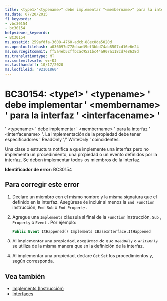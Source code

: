 ```yaml
---
title: <type1>"<typename>" debe implementar "<membername>" para la interfaz "<interfacename>"
ms.date: 07/20/2015
f1_keywords:
- vbc30154
- bc30154
helpviewer_keywords:
- BC30154
ms.assetid: 259afdfa-3608-4760-adcb-88ec0da5020d
ms.openlocfilehash: a036097d778daae59ef3bbd74ab8507cd16e6e24
ms.sourcegitcommit: ff5a4eb5cffbcac9521bc44a907a118cd7e8638d
ms.translationtype: MT
ms.contentlocale: es-ES
ms.lasthandoff: 10/17/2020
ms.locfileid: "92161860"
---
```

# <a name="bc30154-type1typename-must-implement-membername-for-interface-interfacename"></a>BC30154: \<type1> ' \<typename> ' debe implementar ' \<membername> ' para la interfaz ' \<interfacename> '

' \<typename> ' debe implementar ' \<membername> ' para la interfaz ' \<interfacename> '. La implementación de la propiedad debe tener especificadores ' ReadOnly '/' WriteOnly ' coincidentes.

 Una clase o estructura notifica a que implemente una interfaz pero no implementa un procedimiento, una propiedad o un evento definidos por la interfaz. Se deben implementar todos los miembros de la interfaz.

 **Identificador de error:** BC30154

## <a name="to-correct-this-error"></a>Para corregir este error

1. Declare un miembro con el mismo nombre y la misma signatura que el definido en la interfaz. Asegúrese de incluir al menos la `End Function` instrucción, `End Sub` o `End Property` .

2. Agregue una `Implements` cláusula al final de la `Function` instrucción, `Sub` , `Property` o `Event` . Por ejemplo:

    ```vb
    Public Event ItHappened() Implements IBaseInterface.ItHappened
    ```

3. Al implementar una propiedad, asegúrese de que `ReadOnly` o `WriteOnly` se utiliza de la misma manera que en la definición de la interfaz.

4. Al implementar una propiedad, declare `Get` `Set` los procedimientos y, según corresponda.

## <a name="see-also"></a>Vea también

- [Implements (Instrucción)](../statements/implements-statement.md)
- [Interfaces](../../programming-guide/language-features/interfaces/index.md)

